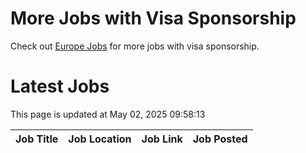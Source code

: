 # More Jobs with Visa Sponsorship

Check out [Europe Jobs](https://github.com/sureshparimi/europejobs#latest-jobs) for more jobs with visa sponsorship.

# Latest Jobs

This page is updated at May 02, 2025 09:58:13

| Job Title | Job Location | Job Link | Job Posted |
| --- | --- | --- | --- |
